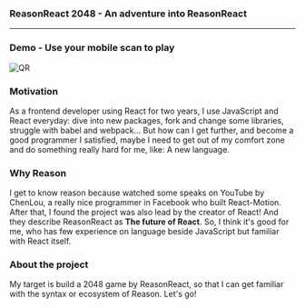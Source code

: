 ### ReasonReact 2048 - An adventure into ReasonReact
***

### Demo - Use your mobile scan to play
![QR](http://makeupforever.oss-cn-hangzhou.aliyuncs.com/qr.png)

### Motivation
As a frontend developer using React for two years, I use JavaScript and React everyday: dive into new packages, fork and change some libraries, struggle with babel and webpack... But how can I get further, and become a good programmer I satisfied, maybe I need to get out of my comfort zone and do something really hard for me, like: A new language.

### Why Reason
I get to know reason because watched some speaks on YouTube by ChenLou, a really nice programmer in Facebook who built React-Motion. After that, I found the project was also lead by the creator of React! And they describe ReasonReact as **The future of React**. So, I think it's good for me, who has few experience on language beside JavaScript but familiar with React itself.

### About the project
My target is build a 2048 game by ReasonReact, so that I can get familiar with the syntax or ecosystem of Reason. Let's go!
